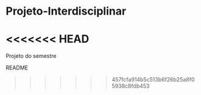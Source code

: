 # Projeto-Interdisciplinar
<<<<<<< HEAD
=======
Projeto do semestre

README
>>>>>>> 457fcfa914b5c513b6f26b25a8f05938c8fdb453
